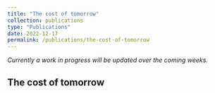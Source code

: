 ```yaml
---
title: "The cost of tomorrow"
collection: publications
type: "Publications"
date: 2022-12-17
permalink: /publications/the-cost-of-tomorrow
---
```


*Currently a work in progress will be updated over the coming weeks.*

## The cost of tomorrow
